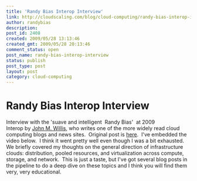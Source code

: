 ```yaml
---
title: 'Randy Bias Interop Interview'
link: http://cloudscaling.com/blog/cloud-computing/randy-bias-interop-interview/
author: randybias
description: 
post_id: 2408
created: 2009/05/28 13:13:46
created_gmt: 2009/05/28 20:13:46
comment_status: open
post_name: randy-bias-interop-interview
status: publish
post_type: post
layout: post
category: cloud-computing
---
```


# Randy Bias Interop Interview

Interview with the 'suave and intelligent  Randy Bias'  at 2009 Interop by [John M. Willis](http://www.johnmwillis.com/), who writes one of the more widely read cloud computing blogs and news sites.  Original post is [here](http://www.johnmwillis.com/cloud-computing/cloud-cafe-interop-2009-discussions-3/).  I've embedded the video below.  I think it went pretty well even though I was a bit exhausted. We briefly covered my thoughts on the general direction of infrastructure clouds: distribution, pooled resources, and virtualization across compute, storage, and network.  This is just a taste, but I've got several blog posts in the pipeline to do a deep dive on these topics and I think you will find them very, very educational.
